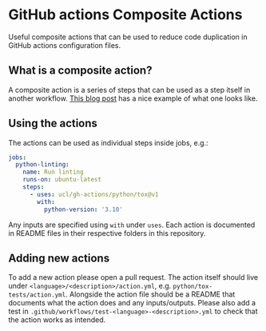 # GitHub actions Composite Actions
Useful composite actions that can be used to reduce code duplication in
GitHub actions configuration files.

## What is a composite action?
A composite action is a series of steps that can be used as a step itself in another
workflow. [This blog post](https://github.blog/changelog/2021-08-25-github-actions-reduce-duplication-with-action-composition/) has a nice example of what one looks like.

## Using the actions
The actions can be used as individual steps inside jobs, e.g.:

```yaml
jobs:
  python-linting:
    name: Run linting
    runs-on: ubuntu-latest
    steps:
      - uses: ucl/gh-actions/python/tox@v1
        with:
          python-version: '3.10'
```
Any inputs are specified using `with` under `uses`. Each action is documented
in README files in their respective folders in this repository.


## Adding new actions
To add a new action please open a pull request. The action itself should
live under `<language>/<description>/action.yml`, e.g.
`python/tox-tests/action.yml`. Alongside the action file should be a README
that documents what the action does and any inputs/outputs. Please also add a
test in `.github/workflows/test-<language>-<description>.yml` to check that
the action works as intended.
